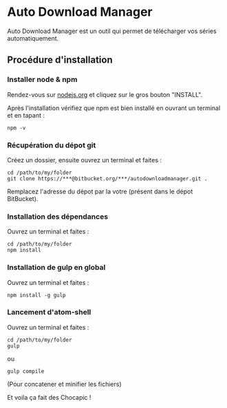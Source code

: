 # Auto Download Manager

Auto Download Manager est un outil qui permet de télécharger vos séries automatiquement.

## Procédure d'installation

### Installer node & npm

Rendez-vous sur [nodejs.org](https://nodejs.org/) et cliquez sur le gros bouton "INSTALL".

Après l'installation vérifiez que npm est bien installé en ouvrant un terminal et en tapant :

	npm -v

### Récupération du dépot git

Créez un dossier, ensuite ouvrez un terminal et faites :

	cd /path/to/my/folder
	git clone https://***@bitbucket.org/***/autodownloadmanager.git .
	
Remplacez l'adresse du dépot par la votre (présent dans le dépot BitBucket). 

### Installation des dépendances

Ouvrez un terminal et faites :
	
	cd /path/to/my/folder
	npm install

### Installation de gulp en global

Ouvrez un terminal et faites :

	npm install -g gulp

### Lancement d'atom-shell

Ouvrez un terminal et faites :

	cd /path/to/my/folder
	gulp

ou

	gulp compile

(Pour concatener et minifier les fichiers)	

Et voila ça fait des Chocapic !
